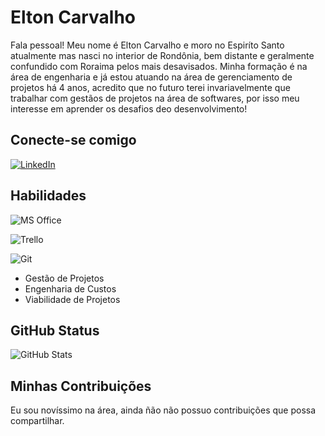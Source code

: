 # Elton Carvalho

Fala pessoal! Meu nome é Elton Carvalho e moro no Espiríto Santo atualmente mas nasci no interior de Rondônia, bem distante e geralmente confundido com Roraima pelos mais desavisados.
Minha formação é na área de engenharia e já estou atuando na área de gerenciamento de projetos há 4 anos, acredito que no futuro terei invariavelmente que trabalhar com gestãos de projetos na área de softwares, por isso meu interesse em aprender os desafios deo desenvolvimento!

## Conecte-se comigo

[![LinkedIn](https://img.shields.io/badge/LinkedIn-000?style=for-the-badge&logo=linkedin&logoColor=0E76A8)](https://www.linkedin.com/in/elton-de-carvalho-13908a105/)

## Habilidades

![MS Office](https://img.shields.io/badge/Microsoft_Office-D83B01?style=for-the-badge&logo=microsoft-office&logoColor=white)

![Trello](https://img.shields.io/badge/Trello-0052CC?style=for-the-badge&logo=trello&logoColor=white)

![Git](https://img.shields.io/badge/GIT-E44C30?style=for-the-badge&logo=git&logoColor=white)

- Gestão de Projetos
- Engenharia de Custos
- Viabilidade de Projetos

## GitHub Status

![GitHub Stats](https://github-readme-stats.vercel.app/api?username=OakElton&theme=transparent&bg_color=000&border_color=30A3DC&show_icons=true&icon_color=30A3DC&title_color=E94D5F&text_color=FFF)

## Minhas Contribuições

Eu sou novíssimo na área, ainda ñão não possuo contribuições que possa compartilhar.
